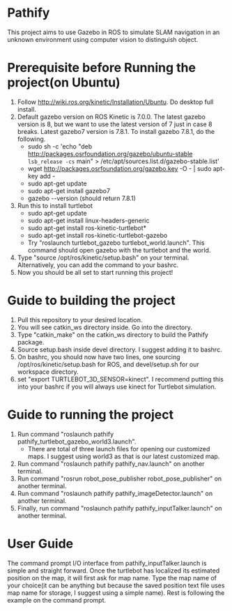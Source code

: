 # Pathify
This project aims to use Gazebo in ROS to simulate SLAM navigation in an unknown environment using computer vision to distinguish object.

# Prerequisite before Running the project(on Ubuntu)
1. Follow http://wiki.ros.org/kinetic/Installation/Ubuntu. Do desktop full install.
2. Default gazebo version on ROS Kinetic is 7.0.0. The latest gazebo version is 8, but we want to use the latest version of 7 just in case 8 breaks. Latest gazebo7 version is 7.8.1. To install gazebo 7.8.1, do the following.
    - sudo sh -c 'echo "deb http://packages.osrfoundation.org/gazebo/ubuntu-stable `lsb_release -cs` main" > /etc/apt/sources.list.d/gazebo-stable.list'
    - wget http://packages.osrfoundation.org/gazebo.key -O - | sudo apt-key add -
    - sudo apt-get update
    - sudo apt-get install gazebo7
    - gazebo --version (should return 7.8.1)
3. Run this to install turtlebot
    - sudo apt-get update
    - sudo apt-get install linux-headers-generic
    - sudo apt-get install ros-kinetic-turtlebot*
    - sudo apt-get install ros-kinetic-turtlebot-gazebo
    - Try "roslaunch turtlebot_gazebo turtlebot_world.launch". This command should open gazebo with the turtlebot and the world.
4. Type "source /opt/ros/kinetic/setup.bash" on your terminal. Alternatively, you can add the command to your bashrc.
5. Now you should be all set to start running this project!

# Guide to building the project
1. Pull this repository to your desired location.
2. You will see catkin_ws directory inside. Go into the directory.
3. Type "catkin_make" on the catkin_ws directory to build the Pathify package.
4. Source setup.bash inside devel directory. I suggest adding it to bashrc.
5. On bashrc, you should now have two lines, one sourcing /opt/ros/kinetic/setup.bash for ROS, and devel/setup.sh for our workspace directory.
7. set "export TURTLEBOT_3D_SENSOR=kinect". I recommend putting this into your bashrc if you will always use kinect for Turtlebot simulation.


# Guide to running the project
1. Run command "roslaunch pathify pathify_turtlebot_gazebo_world3.launch".
    - There are total of three launch files for opening our customized maps. I suggest using world3 as that is our latest customized map.
2. Run command "roslaunch pathify pathify_nav.launch" on another terminal.
3. Run command "rosrun robot_pose_publisher robot_pose_publisher" on another terminal.
4. Run command "roslaunch pathify pathify_imageDetector.launch" on another terminal.
5. Finally, run command "roslaunch pathify pathify_inputTalker.launch" on another terminal.

# User Guide
The command prompt I/O interface from pathify_inputTalker.launch is simple and straight forward.
Once the turtlebot has localized its estimated position on the map, it will first ask for map name.
Type the map name of your choice(it can be anything but because the saved position text file uses map name for storage, I suggest using a simple name).
Rest is following the example on the command prompt.

